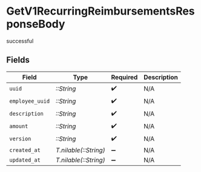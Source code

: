 # GetV1RecurringReimbursementsResponseBody

successful


## Fields

| Field                 | Type                  | Required              | Description           |
| --------------------- | --------------------- | --------------------- | --------------------- |
| `uuid`                | *::String*            | :heavy_check_mark:    | N/A                   |
| `employee_uuid`       | *::String*            | :heavy_check_mark:    | N/A                   |
| `description`         | *::String*            | :heavy_check_mark:    | N/A                   |
| `amount`              | *::String*            | :heavy_check_mark:    | N/A                   |
| `version`             | *::String*            | :heavy_check_mark:    | N/A                   |
| `created_at`          | *T.nilable(::String)* | :heavy_minus_sign:    | N/A                   |
| `updated_at`          | *T.nilable(::String)* | :heavy_minus_sign:    | N/A                   |